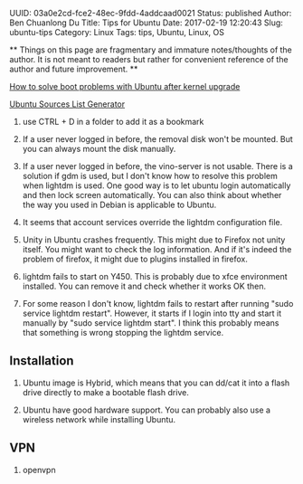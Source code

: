 UUID: 03a0e2cd-fce2-48ec-9fdd-4addcaad0021
Status: published
Author: Ben Chuanlong Du
Title: Tips for Ubuntu
Date: 2017-02-19 12:20:43
Slug: ubuntu-tips
Category: Linux
Tags: tips, Ubuntu, Linux, OS

**
Things on this page are fragmentary and immature notes/thoughts of the author. 
It is not meant to readers but rather for convenient reference of the author and future improvement.
**
 
[How to solve boot problems with Ubuntu after kernel upgrade](http://www.dedoimedo.com/computers/ubuntu-initrd-bug.html)

[Ubuntu Sources List Generator](https://repogen.simplylinux.ch/)

1. use CTRL + D in a folder to add it as a bookmark

1. If a user never logged in before, the removal disk won't be mounted.
But you can always mount the disk manually.

2. If a user never logged in before, the vino-server is not usable. 
There is a solution if gdm is used, 
but I don't know how to resolve this problem when lightdm is used. 
One good way is to let ubuntu login automatically and then lock screen automatically.
You can also think about whether the way you used in Debian is applicable to Ubuntu.

3. It seems that account services override the lightdm configuration file. 

4. Unity in Ubuntu crashes frequently. 
This might due to Firefox not unity itself. 
You might want to check the log information. 
And if it's indeed the problem of firefox, 
it might due to plugins installed in firefox. 

5. lightdm fails to start on Y450. 
This is probably due to xfce environment installed. 
You can remove it and check whether it works OK then. 

6. For some reason I don't know, lightdm fails to restart after running "sudo service lightdm restart".
However, it starts if I login into tty and start it manually by "sudo service lightdm start".
I think this probably means that something is wrong stopping the lightdm service. 

## Installation

1. Ubuntu image is Hybrid, 
which means that you can dd/cat it into a flash drive directly to make a bootable flash drive.

2. Ubuntu have good hardware support. 
You can probably also use a wireless network while installing Ubuntu.

## VPN

1. openvpn


